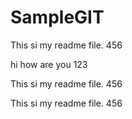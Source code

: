 # SampleGIT
This si my readme file. 456

hi how are you 123

This si my readme file. 456

This si my readme file. 456




